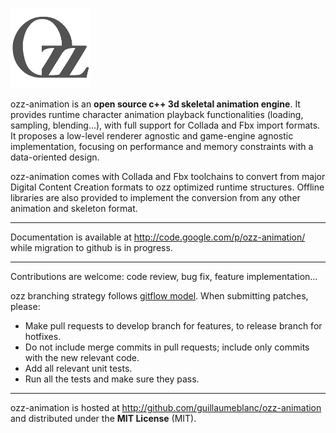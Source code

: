 ![logo](media/icon/ozz-grey-128.png)

ozz-animation is an **open source c++ 3d skeletal animation engine**. It provides runtime character animation playback functionalities (loading, sampling, blending...), with full support for Collada and Fbx import formats. It proposes a low-level renderer agnostic and game-engine agnostic implementation, focusing on performance and memory constraints with a data-oriented design.

ozz-animation comes with Collada and Fbx toolchains to convert from major Digital Content Creation formats to ozz optimized runtime structures. Offline libraries are also provided to implement the conversion from any other animation and skeleton format.

---

Documentation is available at http://code.google.com/p/ozz-animation/ while migration to github is in progress.

---

Contributions are welcome: code review, bug fix, feature implementation...

ozz branching strategy follows [gitflow model](http://nvie.com/posts/a-successful-git-branching-model/). When submitting patches, please:
  - Make pull requests to develop branch for features, to release branch for hotfixes.
  - Do not include merge commits in pull requests; include only commits with the new relevant code.
  - Add all relevant unit tests.
  - Run all the tests and make sure they pass.

---

ozz-animation is hosted at http://github.com/guillaumeblanc/ozz-animation and distributed under the **MIT License** (MIT).